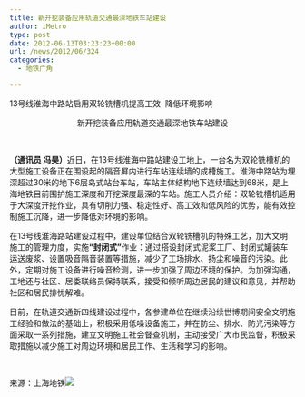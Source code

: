 ```yaml
---
title: 新开挖装备应用轨道交通最深地铁车站建设
author: iMetro
type: post
date: 2012-06-13T03:23:23+00:00
url: /news/2012/06/324
categories:
  - 地铁广角

---
```

<p align="left">
  13号线淮海中路站启用双轮铣槽机提高工效  降低环境影响
</p>

<p align="center">
  新开挖装备应用轨道交通最深地铁车站建设
</p>

<span> </span>

<span><strong>（通讯员 冯昊）</strong>近日，在13号线淮海中路站建设工地上，一台名为双轮铣槽机的大型施工设备正在围设起的隔音屏内进行车站连续墙的成槽施工。淮海中路站为埋深超过30米的地下6层岛式站台车站，车站主体结构地下连续墙达到68米，是上海地铁目前围护施工深度和开挖深度最深的车站。施工人员介绍：双轮铣槽机适用于大深度开挖作业，具有切削力强、稳定性好、高工效和低风险的优势，能有效控制施工沉降，进一步降低对环境的影响。</span>

<span>在13号线淮海路站建设过程中，建设单位结合双轮铣槽机的特殊工艺，加大文明施工的管理力度，实施<strong>“封闭式”</strong>作业：通过搭设封闭式泥浆工厂、封闭式罐装车运送废浆、设置吸音隔音装置等措施，减少了工场排水、扬尘和噪音的污染。此外，定期对施工设备进行噪音检测，进一步加强了周边环境的保护。为加强沟通，工地还与社区、居委联络员保持联系，接受和倾听周边居民的建议和意见，并帮助社区和居民排忧解难。</span>

<span>目前，在轨道交通新四线建设过程中，各参建单位在继续沿续世博期间安全文明施工经验和做法的基础上，积极采用低噪设备施工，并在防尘、排水、防光污染等方面采取一系列措施，建立文明施工社会督查机制，主动接受广大市民监督，积极采取措施以减少施工对周边环境和居民工作、生活和学习的影响。</span>

&nbsp;

来源：上海地铁![][1]

 [1]: http://shmetro.com/2010version/images/logo.jpg